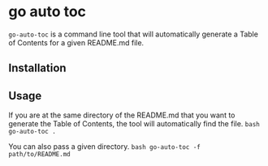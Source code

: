 # go auto toc
`go-auto-toc` is a command line tool that will automatically generate a Table of Contents for a given README.md file.

## Installation

## Usage
If you are at the same directory of the README.md that you want to generate the Table of Contents, the tool will automatically find the file.
`bash
go-auto-toc .
`

You can also pass a given directory.
`bash
go-auto-toc -f path/to/README.md
`